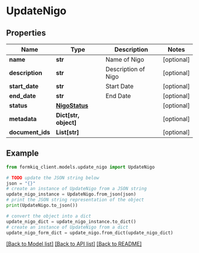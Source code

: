 # UpdateNigo


## Properties

Name | Type | Description | Notes
------------ | ------------- | ------------- | -------------
**name** | **str** | Name of Nigo | [optional] 
**description** | **str** | Description of Nigo | [optional] 
**start_date** | **str** | Start Date | [optional] 
**end_date** | **str** | End Date | [optional] 
**status** | [**NigoStatus**](NigoStatus.md) |  | [optional] 
**metadata** | **Dict[str, object]** |  | [optional] 
**document_ids** | **List[str]** |  | [optional] 

## Example

```python
from formkiq_client.models.update_nigo import UpdateNigo

# TODO update the JSON string below
json = "{}"
# create an instance of UpdateNigo from a JSON string
update_nigo_instance = UpdateNigo.from_json(json)
# print the JSON string representation of the object
print(UpdateNigo.to_json())

# convert the object into a dict
update_nigo_dict = update_nigo_instance.to_dict()
# create an instance of UpdateNigo from a dict
update_nigo_form_dict = update_nigo.from_dict(update_nigo_dict)
```
[[Back to Model list]](../README.md#documentation-for-models) [[Back to API list]](../README.md#documentation-for-api-endpoints) [[Back to README]](../README.md)


